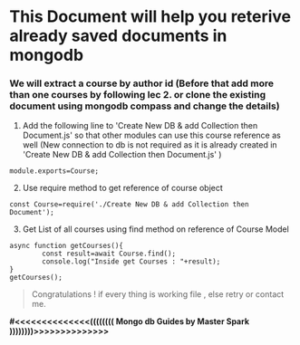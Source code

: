 # This Document will help you reterive already saved documents in mongodb 

### We will extract a course by author id (Before that add more than one courses by following lec 2. or clone the existing document using mongodb compass and change the details)



1. Add the following line to 'Create New DB & add Collection then Document.js' so that other modules can use this course reference as well (New connection to db is not required as it is already created in 'Create New DB & add Collection then Document.js' )

```
module.exports=Course;
```
2. Use require method to get reference of course object

```
const Course=require('./Create New DB & add Collection then Document');
```

3.  Get List of all courses using find method on reference of Course Model

```
async function getCourses(){
        const result=await Course.find();
        console.log("Inside get Courses : "+result);
}
getCourses();

```


> Congratulations ! if every thing is working file , else retry or contact me.

**#<<<<<<<<<<<<<<(((((((( Mongo db Guides by Master Spark ))))))))>>>>>>>>>>>>>>**
